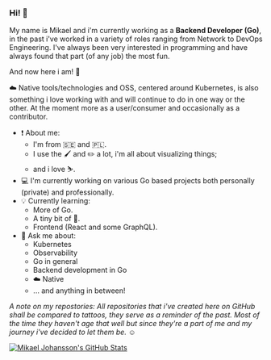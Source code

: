 ### Hi! :wave: 

My name is Mikael and i'm currently working as a **Backend Developer (Go)**, in the past i've worked in a variety of roles ranging from Network to DevOps Engineering. I've always been very interested in programming and have always found that part (of any job) the most fun. 

And now here i am! :tada:

:cloud: Native tools/technologies and OSS, centered around Kubernetes, is also something i love working with and will continue to do in one way or the other. At the moment more as a user/consumer and occasionally as a contributor.

 - :heavy_exclamation_mark: About me:
   - I'm from :sweden: and :poland:.
   - I use the :paintbrush: and :pencil2: a lot, i'm all about visualizing things;
   - and i love :skier:.
 - :computer: I'm currently working on various Go based projects both personally (private) and professionally.
 - :bulb: Currently learning:
   - More of Go.
   - A tiny bit of :crab:.
   - Frontend (React and some GraphQL).
 - 💬 Ask me about:
   - Kubernetes
   - Observability
   - Go in general
   - Backend development in Go
   - :cloud: Native
   - ... and anything in between!

_A note on my repostories: All repositories that i've created here on GitHub shall be compared to tattoos, they serve as a reminder of the past. Most of the time they haven't age that well but since they're a part of me and my journey i've decided to let them be. :relaxed:_ 

[![Mikael Johansson's GitHub Stats](https://github-readme-stats.vercel.app/api/?username=mikejoh&count_private=true&showicons=true)]()